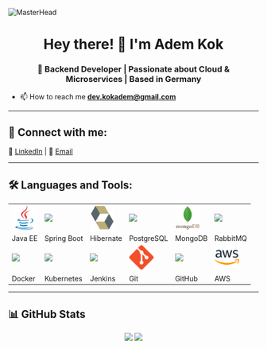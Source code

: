 ![MasterHead](https://camo.githubusercontent.com/10933848f9b2ca4d172a198729c5eb73b2de72b4b6cbde1c2fc1cfa32814a/68747470733a2f2f6d656469612e67697468756275736572636f6e74656e742e636f6d2f75736572732f32393732353834352f6865616465722e706e67)

<h1 align="center">Hey there! 👋 I'm Adem Kok</h1>
<h3 align="center">🚀 Backend Developer | Passionate about Cloud & Microservices | Based in Germany</h3>

- 📫 How to reach me **dev.kokadem@gmail.com**

---

## 📢 Connect with me:
🔗 [LinkedIn](https://linkedin.com/in/ademkok) | 📧 [Email](mailto:dev.kokadem@gmail.com)

---

## 🛠️ Languages and Tools:
<table align="center">
<tr>
    <td><img src="https://raw.githubusercontent.com/devicons/devicon/master/icons/java/java-original.svg" width="50"/></td>
    <td><img src="https://www.vectorlogo.zone/logos/springio/springio-icon.svg" width="50"/></td>
    <td><img src="https://raw.githubusercontent.com/devicons/devicon/master/icons/hibernate/hibernate-original.svg" width="50"/></td>
    <td><img src="https://www.vectorlogo.zone/logos/postgresql/postgresql-icon.svg" width="50"/></td>
    <td><img src="https://raw.githubusercontent.com/devicons/devicon/master/icons/mongodb/mongodb-original-wordmark.svg" width="50"/></td>
    <td><img src="https://www.vectorlogo.zone/logos/rabbitmq/rabbitmq-icon.svg" width="50"/></td>
</tr>
<tr>
    <td>Java EE</td>
    <td>Spring Boot</td>
    <td>Hibernate</td>
    <td>PostgreSQL</td>
    <td>MongoDB</td>
    <td>RabbitMQ</td>
</tr>
<tr>
    <td><img src="https://www.vectorlogo.zone/logos/docker/docker-icon.svg" width="50"/></td>
    <td><img src="https://www.vectorlogo.zone/logos/kubernetes/kubernetes-icon.svg" width="50"/></td>
    <td><img src="https://www.vectorlogo.zone/logos/jenkins/jenkins-icon.svg" width="50"/></td>
    <td><img src="https://raw.githubusercontent.com/devicons/devicon/master/icons/git/git-original.svg" width="50"/></td>
    <td><img src="https://www.vectorlogo.zone/logos/github/github-icon.svg" width="50"/></td>
    <td><img src="https://raw.githubusercontent.com/devicons/devicon/master/icons/amazonwebservices/amazonwebservices-original-wordmark.svg" width="50"/></td>
</tr>
<tr>
    <td>Docker</td>
    <td>Kubernetes</td>
    <td>Jenkins</td>
    <td>Git</td>
    <td>GitHub</td>
    <td>AWS</td>
</tr>
</table>

---

## 📊 GitHub Stats  
<p align="center">
  <img width="48%" src="https://github-readme-stats.vercel.app/api?username=ademk7604&show_icons=true&theme=tokyonight" />
  <img width="48%" src="https://github-readme-streak-stats.herokuapp.com/?user=ademk7604&theme=tokyonight" />
</p>
